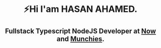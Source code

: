 <h1 align="center">
 ⚡️Hi I'am HASAN AHAMED. 
</h1>
<h2 align="center">
 Fullstack Typescript NodeJS Developer at <a href="https://now.com.bd" target="_blank">Now</a>  and <a href="https://munchies.com.bd" target="_blank"> Munchies</a>.
</h2>

